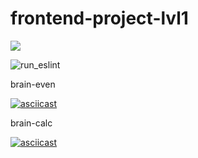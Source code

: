 # frontend-project-lvl1
<a href="https://codeclimate.com/github/codeclimate/codeclimate/maintainability"><img src="https://api.codeclimate.com/v1/badges/a99a88d28ad37a79dbf6/maintainability" /></a>

![run_eslint](https://github.com/nomadkyr/frontend-project-lvl1/workflows/run_eslint/badge.svg)

brain-even

[![asciicast](https://asciinema.org/a/u9Wjzv8JTV3RpSkk5PRtCypPY.svg)](https://asciinema.org/a/u9Wjzv8JTV3RpSkk5PRtCypPY)

brain-calc

[![asciicast](https://asciinema.org/a/DNTMN7vKcWXjgrCqEeY0VM9Ja.svg)](https://asciinema.org/a/DNTMN7vKcWXjgrCqEeY0VM9Ja)

